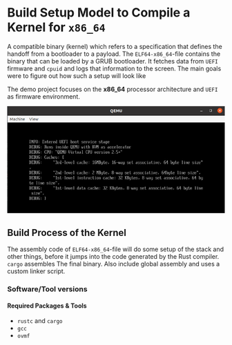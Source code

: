 # Build Setup Model to Compile a Kernel for `x86_64`

A compatible  binary (kernel) which refers to a specification that defines the handoff from a bootloader to a payload. The `ELF64-x86_64`-file contains the binary   that can be loaded  by a GRUB bootloader. It fetches data from `UEFI` firmware and `cpuid` and logs that information to the screen. The main goals were to figure out how such a setup will look like

The demo project focuses on the **x86_64** processor architecture  and `UEFI` as firmware environment.

![Rust Kernel QEMU Screenshot](./doc/figures/rust-kernel-qemu-screenshot.png "Rust Kernel QEMU Screenshot")



## Build Process of the Kernel
The assembly code of `ELF64-x86_64`-file will do some setup of the stack and other things, before it jumps into the code generated by the Rust compiler. `cargo` assembles The final binary. Also include global assembly and uses a custom linker script.


### Software/Tool versions 
#### Required Packages & Tools
- `rustc` and `cargo` 
- `gcc` 
- `ovmf` 



